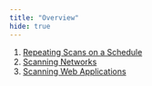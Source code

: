 ```yaml
---
title: "Overview"
hide: true
---
```


1. [Repeating Scans on a Schedule](./automatically-repeating-scans)
2. [Scanning Networks](./scanning-networks)
3. [Scanning Web Applications](./scanning-web-applications)
